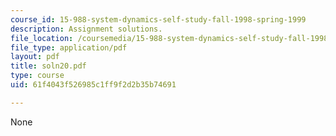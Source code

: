 ```yaml
---
course_id: 15-988-system-dynamics-self-study-fall-1998-spring-1999
description: Assignment solutions.
file_location: /coursemedia/15-988-system-dynamics-self-study-fall-1998-spring-1999/61f4043f526985c1ff9f2d2b35b74691_soln20.pdf
file_type: application/pdf
layout: pdf
title: soln20.pdf
type: course
uid: 61f4043f526985c1ff9f2d2b35b74691

---
```

None